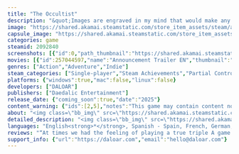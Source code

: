 ```yaml
---
title: "The Occultist"
description: "&quot;Images are engraved in my mind that would make any man tremble in fear... but I am not just any man. I am The Occultist.” Accompany Alan Rebels on his most terrifying occult investigation yet, in this spine-chilling horror experience."
image: "https://shared.akamai.steamstatic.com/store_item_assets/steam/apps/2092840/header.jpg?t=1723125939"
capsule_image: "https://shared.akamai.steamstatic.com/store_item_assets/steam/apps/2092840/capsule_231x87.jpg?t=1723125939"
categories: game
steamid: 2092840
screenshots: [{"id":0,"path_thumbnail":"https://shared.akamai.steamstatic.com/store_item_assets/steam/apps/2092840/ss_0babeb4209bf05645f8d43a6f06411d8ac71add6.600x338.jpg?t=1723125939","path_full":"https://shared.akamai.steamstatic.com/store_item_assets/steam/apps/2092840/ss_0babeb4209bf05645f8d43a6f06411d8ac71add6.1920x1080.jpg?t=1723125939"},{"id":1,"path_thumbnail":"https://shared.akamai.steamstatic.com/store_item_assets/steam/apps/2092840/ss_afcd4d171f83df384969fb0fd075ade6d107f161.600x338.jpg?t=1723125939","path_full":"https://shared.akamai.steamstatic.com/store_item_assets/steam/apps/2092840/ss_afcd4d171f83df384969fb0fd075ade6d107f161.1920x1080.jpg?t=1723125939"},{"id":2,"path_thumbnail":"https://shared.akamai.steamstatic.com/store_item_assets/steam/apps/2092840/ss_601172c31ab279938186988b471b49d917f0f64c.600x338.jpg?t=1723125939","path_full":"https://shared.akamai.steamstatic.com/store_item_assets/steam/apps/2092840/ss_601172c31ab279938186988b471b49d917f0f64c.1920x1080.jpg?t=1723125939"},{"id":3,"path_thumbnail":"https://shared.akamai.steamstatic.com/store_item_assets/steam/apps/2092840/ss_dc7c90848c4eef0c4225f139fd7eff82953cd436.600x338.jpg?t=1723125939","path_full":"https://shared.akamai.steamstatic.com/store_item_assets/steam/apps/2092840/ss_dc7c90848c4eef0c4225f139fd7eff82953cd436.1920x1080.jpg?t=1723125939"},{"id":4,"path_thumbnail":"https://shared.akamai.steamstatic.com/store_item_assets/steam/apps/2092840/ss_e2d70aaae4bf73176830c9ddb727422cc3214682.600x338.jpg?t=1723125939","path_full":"https://shared.akamai.steamstatic.com/store_item_assets/steam/apps/2092840/ss_e2d70aaae4bf73176830c9ddb727422cc3214682.1920x1080.jpg?t=1723125939"},{"id":5,"path_thumbnail":"https://shared.akamai.steamstatic.com/store_item_assets/steam/apps/2092840/ss_864f4be66fd9d0f5da7f382291c64cee7ba7cca2.600x338.jpg?t=1723125939","path_full":"https://shared.akamai.steamstatic.com/store_item_assets/steam/apps/2092840/ss_864f4be66fd9d0f5da7f382291c64cee7ba7cca2.1920x1080.jpg?t=1723125939"},{"id":6,"path_thumbnail":"https://shared.akamai.steamstatic.com/store_item_assets/steam/apps/2092840/ss_ceb3ca3c559d6ab443d226eeccfbef726679e005.600x338.jpg?t=1723125939","path_full":"https://shared.akamai.steamstatic.com/store_item_assets/steam/apps/2092840/ss_ceb3ca3c559d6ab443d226eeccfbef726679e005.1920x1080.jpg?t=1723125939"},{"id":7,"path_thumbnail":"https://shared.akamai.steamstatic.com/store_item_assets/steam/apps/2092840/ss_bcca678334178366495c07fac27ee3cf0e2631b6.600x338.jpg?t=1723125939","path_full":"https://shared.akamai.steamstatic.com/store_item_assets/steam/apps/2092840/ss_bcca678334178366495c07fac27ee3cf0e2631b6.1920x1080.jpg?t=1723125939"},{"id":8,"path_thumbnail":"https://shared.akamai.steamstatic.com/store_item_assets/steam/apps/2092840/ss_41409c34734721e27117f181432f25853d523de4.600x338.jpg?t=1723125939","path_full":"https://shared.akamai.steamstatic.com/store_item_assets/steam/apps/2092840/ss_41409c34734721e27117f181432f25853d523de4.1920x1080.jpg?t=1723125939"},{"id":9,"path_thumbnail":"https://shared.akamai.steamstatic.com/store_item_assets/steam/apps/2092840/ss_9f2f6c361f6e747805786368b945339efbd17254.600x338.jpg?t=1723125939","path_full":"https://shared.akamai.steamstatic.com/store_item_assets/steam/apps/2092840/ss_9f2f6c361f6e747805786368b945339efbd17254.1920x1080.jpg?t=1723125939"}]
movies: [{"id":257044597,"name":"Announcement Trailer EN","thumbnail":"https://shared.akamai.steamstatic.com/store_item_assets/steam/apps/257044597/movie.293x165.jpg?t=1723125907","webm":{"480":"http://video.akamai.steamstatic.com/store_trailers/257044597/movie480_vp9.webm?t=1723125907","max":"http://video.akamai.steamstatic.com/store_trailers/257044597/movie_max_vp9.webm?t=1723125907"},"mp4":{"480":"http://video.akamai.steamstatic.com/store_trailers/257044597/movie480.mp4?t=1723125907","max":"http://video.akamai.steamstatic.com/store_trailers/257044597/movie_max.mp4?t=1723125907"},"highlight":true}]
genres: ["Action","Adventure","Indie"]
steam_categories: ["Single-player","Steam Achievements","Partial Controller Support"]
platforms: {"windows":true,"mac":false,"linux":false}
developers: ["DALOAR"]
publishers: ["Daedalic Entertainment"]
release_date: {"coming_soon":true,"date":"2025"}
content_warning: {"ids":[2,5],"notes":"This game may contain content not appropriate for all ages, or may not be appropriate for viewing at work: Violence or Gore, General Mature Content."}
about: "<img class=\"bb_img\" src=\"https://shared.akamai.steamstatic.com/store_item_assets/steam/apps/2092840/extras/the_occultist_logo.png?t=1723125939\" /><br><img class=\"bb_img\" src=\"https://shared.akamai.steamstatic.com/store_item_assets/steam/apps/2092840/extras/Trailer_Alan_Pendulum.gif?t=1723125939\" /><h2 class=\"bb_tag\">FEATURES</h2><ul class=\"bb_ul\"><li><strong>Mystic Pendulum</strong>: the most important object for Alan. Through it, he is able to interact with the environment and modify it due to its five unique and original mechanics.<br></li><li><strong>1st person action</strong>: Experience the foreboding world of The Occultist through the eyes of Alan Rebels and use the mystic pendulum to unravel what happened in GodStone.<br></li><li><strong>Survival horror</strong>: The Occultist has all the distinctive elements of the genre, with tense exploration and atmosphere, as well as an up-close and personal narrative.<br></li><li><strong>Next-gen graphics</strong>: The Occultist has an astonishing level and quality of graphics – for a truly immersive horror experience.<br></li><li><strong>Hide and Sneak</strong>: Alan always avoids direct combat. Using stealth mechanics, he must advance through the story without being caught off-guard.<br></li><li><strong>Memorable characters</strong>: GodStone is populated with adversaries that will make your investigation a real nightmare.<br></li><li><strong>Puzzles</strong>: From straightforward puzzles to those that require knowledge and insight into the occult arts.<br></li><li><strong>Soundtrack</strong>: The Occultist features an original soundtrack by renowned composer Pepe Herrero.</li></ul><br><img class=\"bb_img\" src=\"https://shared.akamai.steamstatic.com/store_item_assets/steam/apps/2092840/extras/Pendulum_combined.gif?t=1723125939\" /><h2 class=\"bb_tag\">STORY &amp; SETTING</h2><br>In The Occultist, paranormal investigator Alan Rebels travels to the mysterious island of GodStone to determine the cause of the sudden disappearance of his father. Even though he mentioned the island repeatedly over the decades, all that Alan really knows is that his father was born and spent his early years there.<br> <br>However, Alan does not travel alone. He carries with him his mystical pendulum, an object of unknown origin that accompanied him on all his past paranormal investigations. As he explores the foggy streets and maddening buildings, apparently being the only things that remain on the mysterious island of GodStone, it becomes clear: This will be a case unlike any other.<br> <br>GodStone was inhabited until 1950 by an infamous, macabre cult that performed disturbing experiments and cruel rituals. No one has ever set foot on the island since - until today. Using his paranormal talents, Alan must interact with the ominous souls that seem to remain in the foreboding streets and buildings left on GodStone; or avoid them at all cost, should they be wrathful.<br> <br>Being a paranormal investigator, none of this is new to Alan Rebels. The mysterious GodStone however and his search for answers to his father’s disappearance put Alan’s skills to the test. More than any investigation before, GodStone shakes Alan’s convictions of what is possible in the world of the occult. Maybe GodStone hides a curse that can be lifted… but should it be?"
detailed_description: "<img class=\"bb_img\" src=\"https://shared.akamai.steamstatic.com/store_item_assets/steam/apps/2092840/extras/the_occultist_logo.png?t=1723125939\" /><br><img class=\"bb_img\" src=\"https://shared.akamai.steamstatic.com/store_item_assets/steam/apps/2092840/extras/Trailer_Alan_Pendulum.gif?t=1723125939\" /><h2 class=\"bb_tag\">FEATURES</h2><ul class=\"bb_ul\"><li><strong>Mystic Pendulum</strong>: the most important object for Alan. Through it, he is able to interact with the environment and modify it due to its five unique and original mechanics.<br></li><li><strong>1st person action</strong>: Experience the foreboding world of The Occultist through the eyes of Alan Rebels and use the mystic pendulum to unravel what happened in GodStone.<br></li><li><strong>Survival horror</strong>: The Occultist has all the distinctive elements of the genre, with tense exploration and atmosphere, as well as an up-close and personal narrative.<br></li><li><strong>Next-gen graphics</strong>: The Occultist has an astonishing level and quality of graphics – for a truly immersive horror experience.<br></li><li><strong>Hide and Sneak</strong>: Alan always avoids direct combat. Using stealth mechanics, he must advance through the story without being caught off-guard.<br></li><li><strong>Memorable characters</strong>: GodStone is populated with adversaries that will make your investigation a real nightmare.<br></li><li><strong>Puzzles</strong>: From straightforward puzzles to those that require knowledge and insight into the occult arts.<br></li><li><strong>Soundtrack</strong>: The Occultist features an original soundtrack by renowned composer Pepe Herrero.</li></ul><br><img class=\"bb_img\" src=\"https://shared.akamai.steamstatic.com/store_item_assets/steam/apps/2092840/extras/Pendulum_combined.gif?t=1723125939\" /><h2 class=\"bb_tag\">STORY &amp; SETTING</h2><br>In The Occultist, paranormal investigator Alan Rebels travels to the mysterious island of GodStone to determine the cause of the sudden disappearance of his father. Even though he mentioned the island repeatedly over the decades, all that Alan really knows is that his father was born and spent his early years there.<br> <br>However, Alan does not travel alone. He carries with him his mystical pendulum, an object of unknown origin that accompanied him on all his past paranormal investigations. As he explores the foggy streets and maddening buildings, apparently being the only things that remain on the mysterious island of GodStone, it becomes clear: This will be a case unlike any other.<br> <br>GodStone was inhabited until 1950 by an infamous, macabre cult that performed disturbing experiments and cruel rituals. No one has ever set foot on the island since - until today. Using his paranormal talents, Alan must interact with the ominous souls that seem to remain in the foreboding streets and buildings left on GodStone; or avoid them at all cost, should they be wrathful.<br> <br>Being a paranormal investigator, none of this is new to Alan Rebels. The mysterious GodStone however and his search for answers to his father’s disappearance put Alan’s skills to the test. More than any investigation before, GodStone shakes Alan’s convictions of what is possible in the world of the occult. Maybe GodStone hides a curse that can be lifted… but should it be?"
languages: "English<strong>*</strong>, Spanish - Spain, French, German, Japanese, Korean, Russian, Simplified Chinese<br><strong>*</strong>languages with full audio support"
reviews: "“At times we had the feeling of playing a true triple A game.”<br>Hobby Consolas<br><br>“The game has a lot of potential, thanks to its successful atmosphere, interesting mechanics and a technical section quite powerful for what we are used to see in indie games.”<br>Desconsolados<br><br>“It masterfully presents the basic mechanics, and without realizing it, it immerses us fully in its world.”<br>Gameit<br>"
support_info: {"url":"https://daloar.com","email":"hello@daloar.com"}
---
```



